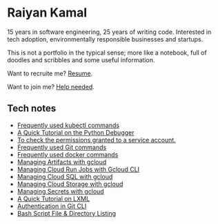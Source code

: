 # Raiyan Kamal

15 years in software engineering, 25 years of writing code.
Interested in tech adoption, environmentally responsible businesses and startups.

This is not a portfolio in the typical sense; more like a notebook, full of doodles and scribbles and some useful information.

Want to recruite me? [Resume](./pages/raiyan-kamal-resume.md).

Want to join me? [Help needed](./pages/help-needed.md).

## Tech notes

- [Frequently used kubectl commands](./notes/tech/kubectl-frequently-used.md)
- [A Quick Tutorial on the Python Debugger](./notes/tech/python-pdb-quick-tutorial.md)
- [To check the permissions granted to a service account.](./notes/tech/gcloud-iam-permissions.md)
- [Frequently used Git commands](./notes/tech/git-frequently-used.md)
- [Frequently used docker commands](./notes/tech/docker-frequently-used.md)
- [Managing Artifacts with gcloud](./notes/tech/gcloud-cli-artifact-registry.md)
- [Managing Cloud Run Jobs with Gcloud CLI](./notes/tech/gcloud-cli-cloud-run-jobs.md)
- [Managing Cloud SQL with gcloud](./notes/tech/gcloud-cli-cloud-sql.md)
- [Managing Cloud Storage with gcloud](./notes/tech/gcloud-cli-cloud-storage.md)
- [Managing Secrets with gcloud](./notes/tech/gcloud-cli-secrets.md)
- [A Quick Tutorial on LXML](./notes/tech/lxml-quick-tutorial.md)
- [Authentication in Git CLI](./notes/tech/git-cli-authenticate.md)
- [Bash Script File & Directory Listing](./notes/tech/bash-script-file-and-directory-listing.md)


